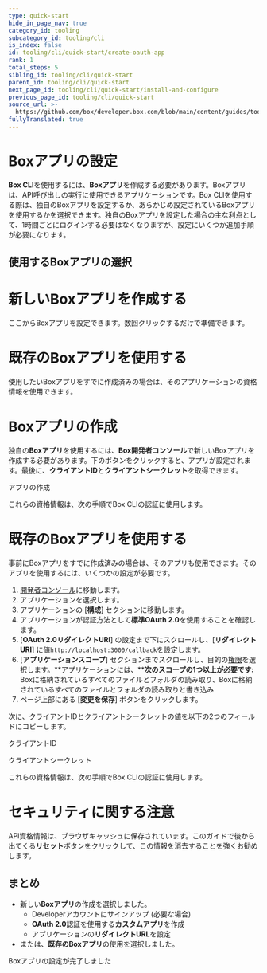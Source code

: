 ```yaml
---
type: quick-start
hide_in_page_nav: true
category_id: tooling
subcategory_id: tooling/cli
is_index: false
id: tooling/cli/quick-start/create-oauth-app
rank: 1
total_steps: 5
sibling_id: tooling/cli/quick-start
parent_id: tooling/cli/quick-start
next_page_id: tooling/cli/quick-start/install-and-configure
previous_page_id: tooling/cli/quick-start
source_url: >-
  https://github.com/box/developer.box.com/blob/main/content/guides/tooling/cli/quick-start/1-create-oauth-app.md
fullyTranslated: true
---
```

# Boxアプリの設定

**Box CLI**を使用するには、**Boxアプリ**を作成する必要があります。Boxアプリは、API呼び出しの実行に使用できるアプリケーションです。Box CLIを使用する際は、独自のBoxアプリを設定するか、あらかじめ設定されているBoxアプリを使用するかを選択できます。独自のBoxアプリを設定した場合の主な利点として、1時間ごとにログインする必要はなくなりますが、設定にいくつか追加手順が必要になります。

## 使用するBoxアプリの選択

<Grid columns="2">

<Choose option="cli.app_type" value="create_new" color="blue">

# 新しいBoxアプリを作成する

ここからBoxアプリを設定できます。数回クリックするだけで準備できます。

</Choose>

<Choose option="cli.app_type" value="use_existing" color="red">

# 既存のBoxアプリを使用する

使用したいBoxアプリをすでに作成済みの場合は、そのアプリケーションの資格情報を使用できます。

</Choose>

</Grid>

<Choice option="cli.app_type" value="create_new,clicked" color="blue">

# Boxアプリの作成

独自の**Boxアプリ**を使用するには、**Box開発者コンソール**で新しいBoxアプリを作成する必要があります。下のボタンをクリックすると、アプリが設定されます。最後に、**クライアントID**と**クライアントシークレット**を取得できます。

<Trigger option="cli.app_type" value="clicked">

<AppButton id="cli" name="Box CLI" scopes="root_readonly,root_readwrite,manage_managed_users,manage_app_users,manage_groups,manage_webhook,manage_enterprise_properties,manage_data_retention,item_execute_integration" can_act_as_user authentication_type="auth_code_grant" redirect_url="http://localhost:3000/callback" cors_origins>

アプリの作成

</AppButton>

</Trigger>

<Observe option="cli.app_type" value="clicked">

これらの資格情報は、次の手順でBox CLIの認証に使用します。

</Observe>

</Choice>

<Choice option="cli.app_type" value="use_existing" color="red">

# 既存のBoxアプリを使用する

事前にBoxアプリをすでに作成済みの場合は、そのアプリも使用できます。そのアプリを使用するには、いくつかの設定が必要です。

1. [開発者コンソール][devconsole]に移動します。
2. アプリケーションを選択します。
3. アプリケーションの \[**構成**] セクションに移動します。 
4. アプリケーションが認証方法として**標準OAuth 2.0**を使用することを確認します。
5. \[**OAuth 2.0リダイレクトURI**] の設定まで下にスクロールし、\[**リダイレクトURI**] に値`http://localhost:3000/callback`を設定します。
6. \[**アプリケーションスコープ**] セクションまでスクロールし、目的の[権限][scopes]を選択します。**アプリケーションには、****次のスコープの1つ以上が必要です:** Boxに格納されているすべてのファイルとフォルダの読み取り、Boxに格納されているすべてのファイルとフォルダの読み取りと書き込み
7. ページ上部にある \[**変更を保存**] ボタンをクリックします。

次に、クライアントIDとクライアントシークレットの値を以下の2つのフィールドにコピーします。

<Store id="cli_credentials.client_id" placeholder="zECq2EkYBjZ..." pattern="\w{32}">

クライアントID

</Store>

<Store id="cli_credentials.client_secret" placeholder="913td9hr6jo..." pattern="\w{32}">

クライアントシークレット

</Store>

これらの資格情報は、次の手順でBox CLIの認証に使用します。

</Choice>

<Choice option="cli.app_type" value="create_new,use_existing,clicked" color="none">

<Message danger>

# セキュリティに関する注意

API資格情報は、ブラウザキャッシュに保存されています。このガイドで後から出てくる**リセット**ボタンをクリックして、この情報を消去することを強くお勧めします。

</Message>

</Choice>

<Choice option="cli.app_type" value="create_new,use_existing,clicked" color="none">

## まとめ

* 新しい**Boxアプリ**の作成を選択しました。
  * Developerアカウントにサインアップ (必要な場合)
  * **OAuth 2.0**認証を使用する**カスタムアプリ**を作成
  * アプリケーションの**リダイレクトURL**を設定
* または、**既存のBoxアプリ**の使用を選択しました。

</Choice>

<Observe option="cli.app_type" value="create_new,use_existing,clicked">

<Next>

Boxアプリの設定が完了しました

</Next>

</Observe>

[devconsole]: https://account.box.com/developers/services

[signup]: https://account.box.com/signup/n/developer

[scopes]: https://developer.box.com/guides/api-calls/permissions-and-errors/scopes/
